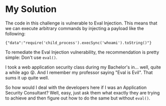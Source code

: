 # My Solution

The code in this challenge is vulnerable to Eval Injection. This means that we can execute arbitrary commands by injecting a payload like the following:

`{"data":"require('child_process').execSync('whoami').toString()"}`

To remediate the Eval Injection vulnerability, the recommendation is pretty simple: Don't use `eval()`.

I took a web application security class during my Bachelor's in... well, quite a while ago 😝. And I remember my professor saying "Eval is Evil". That sums it up quite well.

So how would I deal with the developers here if I was an Application Security Consultant? Well, easy, just ask them what exactly they are trying to achieve and then figure out how to do the same but without `eval()`.
